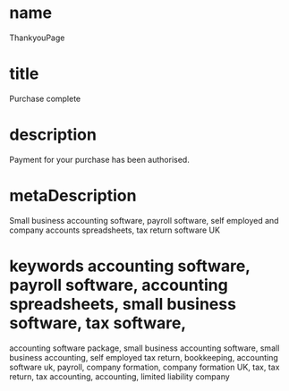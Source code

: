 # name
ThankyouPage

# title
Purchase complete

# description
Payment for your purchase has been authorised.

# metaDescription
Small business accounting software, payroll software, self employed and company accounts spreadsheets, tax return
software UK

# keywords accounting software, payroll software, accounting spreadsheets, small business software, tax software,
accounting software package, small business accounting software, small business accounting, self employed tax return,
bookkeeping, accounting software uk, payroll, company formation, company formation UK, tax, tax return, tax accounting,
accounting, limited liability company
